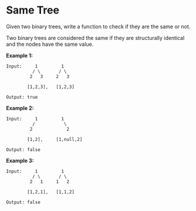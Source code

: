 # Same Tree

Given two binary trees, write a function to check if they are the same or not.

Two binary trees are considered the same if they are structurally identical and the nodes have the same value.

__Example 1:__

```
Input:     1         1
          / \       / \
         2   3     2   3

        [1,2,3],   [1,2,3]

Output: true
```

__Example 2:__

```
Input:     1         1
          /           \
         2             2

        [1,2],     [1,null,2]

Output: false
```

__Example 3:__

```
Input:     1         1
          / \       / \
         2   1     1   2

        [1,2,1],   [1,1,2]

Output: false
```